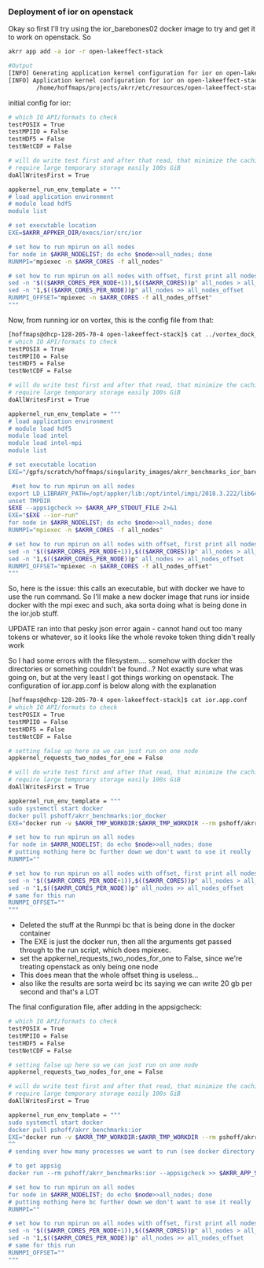 ### Deployment of ior on openstack

Okay so first I'll try using the ior_barebones02 docker image to try and get it to work on openstack. So

```bash
akrr app add -a ior -r open-lakeeffect-stack

#Output
[INFO] Generating application kernel configuration for ior on open-lakeeffect-stack
[INFO] Application kernel configuration for ior on open-lakeeffect-stack is in: 
        /home/hoffmaps/projects/akrr/etc/resources/open-lakeeffect-stack/ior.app.conf
```
initial config for ior:
```bash
# which IO API/formats to check
testPOSIX = True
testMPIIO = False
testHDF5 = False
testNetCDF = False

# will do write test first and after that read, that minimize the caching impact from storage nodes
# require large temporary storage easily 100s GiB
doAllWritesFirst = True

appkernel_run_env_template = """
# load application environment
# module load hdf5
module list

# set executable location
EXE=$AKRR_APPKER_DIR/execs/ior/src/ior

# set how to run mpirun on all nodes
for node in $AKRR_NODELIST; do echo $node>>all_nodes; done
RUNMPI="mpiexec -n $AKRR_CORES -f all_nodes"

# set how to run mpirun on all nodes with offset, first print all nodes after node 1 and then node 1
sed -n "$(($AKRR_CORES_PER_NODE+1)),$(($AKRR_CORES))p" all_nodes > all_nodes_offset
sed -n "1,$(($AKRR_CORES_PER_NODE))p" all_nodes >> all_nodes_offset
RUNMPI_OFFSET="mpiexec -n $AKRR_CORES -f all_nodes_offset"
"""
```
Now, from running ior on vortex, this is the config file from that:
```bash
[hoffmaps@dhcp-128-205-70-4 open-lakeeffect-stack]$ cat ../vortex_dock_sing/ior.app.conf 
# which IO API/formats to check
testPOSIX = True
testMPIIO = False
testHDF5 = False
testNetCDF = False

# will do write test first and after that read, that minimize the caching impact from storage nodes
# require large temporary storage easily 100s GiB
doAllWritesFirst = True

appkernel_run_env_template = """
# load application environment
# module load hdf5
module load intel
module load intel-mpi
module list

# set executable location
EXE="/gpfs/scratch/hoffmaps/singularity_images/akrr_benchmarks_ior_barebones02.sif"

 #set how to run mpirun on all nodes
export LD_LIBRARY_PATH=/opt/appker/lib:/opt/intel/impi/2018.3.222/lib64:$LD_LIBRARY_PATH
unset TMPDIR
$EXE --appsigcheck >> $AKRR_APP_STDOUT_FILE 2>&1
EXE="$EXE --ior-run"
for node in $AKRR_NODELIST; do echo $node>>all_nodes; done
RUNMPI="mpiexec -n $AKRR_CORES -f all_nodes"

# set how to run mpirun on all nodes with offset, first print all nodes after node 1 and then node 1
sed -n "$(($AKRR_CORES_PER_NODE+1)),$(($AKRR_CORES))p" all_nodes > all_nodes_offset
sed -n "1,$(($AKRR_CORES_PER_NODE))p" all_nodes >> all_nodes_offset
RUNMPI_OFFSET="mpiexec -n $AKRR_CORES -f all_nodes_offset"
"""
```
So, here is the issue: this calls an executable, but with docker we have to use the run command. So I'll make a new docker image that runs ior inside docker with the mpi exec and such, aka sorta doing what is being done in the ior.job stuff.

UPDATE ran into that pesky json error again - cannot hand out too many tokens or whatever, so it looks like the whole revoke token thing didn't really work

So I had some errors with the filesystem.... somehow with docker the directories or something couldn't be found...? Not exactly sure what was going on, but at the very least I got things working on openstack. The configuration of ior.app.conf is below along with the explanation

```bash
[hoffmaps@dhcp-128-205-70-4 open-lakeeffect-stack]$ cat ior.app.conf 
# which IO API/formats to check
testPOSIX = True
testMPIIO = False
testHDF5 = False
testNetCDF = False

# setting false up here so we can just run on one node
appkernel_requests_two_nodes_for_one = False

# will do write test first and after that read, that minimize the caching impact from storage nodes
# require large temporary storage easily 100s GiB
doAllWritesFirst = True

appkernel_run_env_template = """
sudo systemctl start docker
docker pull pshoff/akrr_benchmarks:ior_docker
EXE="docker run -v $AKRR_TMP_WORKDIR:$AKRR_TMP_WORKDIR --rm pshoff/akrr_benchmarks:ior_docker"

# set how to run mpirun on all nodes
for node in $AKRR_NODELIST; do echo $node>>all_nodes; done
# putting nothing here bc further down we don't want to use it really
RUNMPI=""

# set how to run mpirun on all nodes with offset, first print all nodes after node 1 and then node 1
sed -n "$(($AKRR_CORES_PER_NODE+1)),$(($AKRR_CORES))p" all_nodes > all_nodes_offset
sed -n "1,$(($AKRR_CORES_PER_NODE))p" all_nodes >> all_nodes_offset
# same for this run
RUNMPI_OFFSET=""
"""
```
- Deleted the stuff at the Runmpi bc that is being done in the docker container
- The EXE is just the docker run, then all the arguments get passed through to the run script, which does mpiexec.
- set the appkernel_requests_two_nodes_for_one to False, since we're treating openstack as only being one node
- This does mean that the whole offset thing is useless...
- also like the results are sorta weird bc its saying we can write 20 gb per second and that's a LOT 

The final configuration file, after adding in the appsigcheck:
```bash
# which IO API/formats to check
testPOSIX = True
testMPIIO = False
testHDF5 = False
testNetCDF = False

# setting false up here so we can just run on one node
appkernel_requests_two_nodes_for_one = False

# will do write test first and after that read, that minimize the caching impact from storage nodes
# require large temporary storage easily 100s GiB
doAllWritesFirst = True

appkernel_run_env_template = """
sudo systemctl start docker
docker pull pshoff/akrr_benchmarks:ior
EXE="docker run -v $AKRR_TMP_WORKDIR:$AKRR_TMP_WORKDIR --rm pshoff/akrr_benchmarks:ior --ior-run --proc 8"
^^
# sending over how many processes we want to run (see docker directory for more)

# to get appsig
docker run --rm pshoff/akrr_benchmarks:ior --appsigcheck >> $AKRR_APP_STDOUT_FILE 2>&1

# set how to run mpirun on all nodes
for node in $AKRR_NODELIST; do echo $node>>all_nodes; done
# putting nothing here bc further down we don't want to use it really
RUNMPI=""

# set how to run mpirun on all nodes with offset, first print all nodes after node 1 and then node 1
sed -n "$(($AKRR_CORES_PER_NODE+1)),$(($AKRR_CORES))p" all_nodes > all_nodes_offset
sed -n "1,$(($AKRR_CORES_PER_NODE))p" all_nodes >> all_nodes_offset
# same for this run
RUNMPI_OFFSET=""
"""
```





